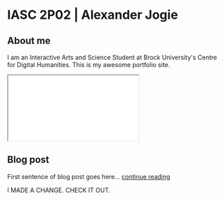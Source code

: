 # IASC 2P02 | Alexander Jogie

## About me

I am an Interactive Arts and Science Student at Brock University's Centre for Digital Humanities. This is my awesome portfolio site.

<iframe style='width: auto; height: auto;' src='Uchiha-Clan-750x422.jpg'></iframe>


## Blog post

First sentence of blog post goes here... [continue reading](blog)

I MADE A CHANGE. CHECK IT OUT.
